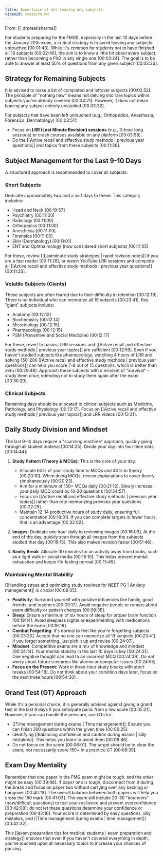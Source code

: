 ```yaml
---
title: Importance of not leaving any subjects
videoId: vrq1aLYm-Nw
---
```


From: [[_drpreetisharma]] <br/> 

For students preparing for the FMGE, especially in the last 10 days before the January 20th exam, a critical strategy is to avoid leaving any subjects untouched <a class="yt-timestamp" data-t="00:01:43">[00:01:43]</a>. While it's common for students not to have finished all 19 subjects <a class="yt-timestamp" data-t="00:02:46">[00:02:46]</a>, the aim is to know a little bit about every subject, rather than becoming a PhD in any single one <a class="yt-timestamp" data-t="00:03:24">[00:03:24]</a>. The goal is to be able to answer at least 50% of questions from any given subject <a class="yt-timestamp" data-t="00:03:36">[00:03:36]</a>.

## Strategy for Remaining Subjects

It is advised to make a list of completed and leftover subjects <a class="yt-timestamp" data-t="00:02:52">[00:02:52]</a>. The principle of "nothing new" means not delving into rare topics within subjects you've already covered <a class="yt-timestamp" data-t="00:04:21">[00:04:21]</a>. However, it does not mean leaving any subject entirely unstudied <a class="yt-timestamp" data-t="00:03:32">[00:03:32]</a>.

For subjects that have been left untouched (e.g., Orthopedics, Anesthesia, Forensics, Dermatology) <a class="yt-timestamp" data-t="00:03:51">[00:03:51]</a>:
*   Focus on **LRR (Last Minute Revision) sessions** (e.g., 3-hour long sessions) or crash courses available on any platform <a class="yt-timestamp" data-t="00:03:58">[00:03:58]</a>.
*   Do the [[Active recall and effective study methods | previous year questions]] and topics from these subjects <a class="yt-timestamp" data-t="00:11:38">[00:11:38]</a>.

## Subject Management for the Last 9-10 Days

A structured approach is recommended to cover all subjects:

### Short Subjects
Dedicate approximately two and a half days to these. This category includes:
*   Head and Neck <a class="yt-timestamp" data-t="00:10:57">[00:10:57]</a>
*   Psychiatry <a class="yt-timestamp" data-t="00:11:00">[00:11:00]</a>
*   Radiology <a class="yt-timestamp" data-t="00:11:00">[00:11:00]</a>
*   Orthopedics <a class="yt-timestamp" data-t="00:11:00">[00:11:00]</a>
*   Anesthesia <a class="yt-timestamp" data-t="00:11:00">[00:11:00]</a>
*   Forensics <a class="yt-timestamp" data-t="00:11:00">[00:11:00]</a>
*   Skin (Dermatology) <a class="yt-timestamp" data-t="00:11:01">[00:11:01]</a>
*   ENT and Ophthalmology (now considered short subjects) <a class="yt-timestamp" data-t="00:11:05">[00:11:05]</a>

For these, review [[Lastminute study strategies | rapid revision notes]] if you are a fast reader <a class="yt-timestamp" data-t="00:11:26">[00:11:26]</a>, or watch YouTube LRR sessions and complete all [[Active recall and effective study methods | previous year questions]] <a class="yt-timestamp" data-t="00:11:33">[00:11:33]</a>.

### Volatile Subjects (Giants)
These subjects are often feared due to their difficulty in retention <a class="yt-timestamp" data-t="00:12:19">[00:12:19]</a>. There is no individual who can memorize all 19 subjects <a class="yt-timestamp" data-t="00:23:41">[00:23:41]</a>. Key "giant" subjects include:
*   Anatomy <a class="yt-timestamp" data-t="00:12:12">[00:12:12]</a>
*   Biochemistry <a class="yt-timestamp" data-t="00:12:14">[00:12:14]</a>
*   Microbiology <a class="yt-timestamp" data-t="00:12:15">[00:12:15]</a>
*   Pharmacology <a class="yt-timestamp" data-t="00:12:15">[00:12:15]</a>
*   PSM (Preventive and Social Medicine) <a class="yt-timestamp" data-t="00:12:17">[00:12:17]</a>

For these, revert to basics: LRR sessions and [[Active recall and effective study methods | previous year topics]] are sufficient <a class="yt-timestamp" data-t="00:12:59">[00:12:59]</a>. Even if you haven't studied subjects like pharmacology, watching 4 hours of LRR and solving 150-200 [[Active recall and effective study methods | previous year questions]] can help you score 7-8 out of 15 questions, which is better than zero <a class="yt-timestamp" data-t="00:29:46">[00:29:46]</a>. Approach these subjects with a mindset of "survival" – study them once, intending not to study them again after the exam <a class="yt-timestamp" data-t="00:30:29">[00:30:29]</a>.

### Clinical Subjects
Remaining days should be allocated to clinical subjects such as Medicine, Pathology, and Physiology <a class="yt-timestamp" data-t="00:13:17">[00:13:17]</a>. Focus on [[Active recall and effective study methods | previous year topics]] and LRR videos <a class="yt-timestamp" data-t="00:13:31">[00:13:31]</a>.

## Daily Study Division and Mindset

The last 9-10 days require a "scanning machine" approach, quickly going through all studied material <a class="yt-timestamp" data-t="00:14:25">[00:14:25]</a>. Divide your day into four time slots <a class="yt-timestamp" data-t="00:14:44">[00:14:44]</a>:

1.  **Study Pattern (Theory & MCQs)**: This is the core of your day.
    *   Allocate 60% of your study time to MCQs and 40% to theory <a class="yt-timestamp" data-t="00:20:10">[00:20:10]</a>. When doing MCQs, review explanations to cover theory simultaneously <a class="yt-timestamp" data-t="00:20:23">[00:20:23]</a>.
    *   Aim for a minimum of 150+ MCQs daily <a class="yt-timestamp" data-t="00:21:12">[00:21:12]</a>. Slowly increase your daily MCQ count by 10-20 questions <a class="yt-timestamp" data-t="00:34:57">[00:34:57]</a>.
    *   Focus on [[Active recall and effective study methods | previous year topics]] rather than rote memorizing previous year questions <a class="yt-timestamp" data-t="00:22:29">[00:22:29]</a>.
    *   Maintain 12-14 productive hours of study daily, ensuring full concentration <a class="yt-timestamp" data-t="00:18:31">[00:18:31]</a>. If you can complete targets in fewer hours, that is an advantage <a class="yt-timestamp" data-t="00:32:02">[00:32:02]</a>.

2.  **Images**: Dedicate one hour daily to reviewing images <a class="yt-timestamp" data-t="00:16:03">[00:16:03]</a>. At the end of the day, quickly scan through all images from the subjects studied that day <a class="yt-timestamp" data-t="00:16:15">[00:16:15]</a>. This also makes revision faster <a class="yt-timestamp" data-t="00:51:46">[00:51:46]</a>.

3.  **Sanity Break**: Allocate 30 minutes for an activity away from books, such as a light walk or social media <a class="yt-timestamp" data-t="00:15:10">[00:15:10]</a>. This helps prevent mental exhaustion and keeps life feeling normal <a class="yt-timestamp" data-t="00:15:45">[00:15:45]</a>.

### Maintaining Mental Stability
[[Handling stress and optimizing study routines for NEET PG | Anxiety management]] is crucial <a class="yt-timestamp" data-t="00:09:05">[00:09:05]</a>.
*   **Positivity**: Surround yourself with positive influences like family, good friends, and teachers <a class="yt-timestamp" data-t="00:09:17">[00:09:17]</a>. Avoid negative people or rumors about exam difficulty or pattern changes <a class="yt-timestamp" data-t="00:09:35">[00:09:35]</a>.
*   **Sleep**: Ensure a minimum of six hours of sleep for proper brain function <a class="yt-timestamp" data-t="00:19:14">[00:19:14]</a>. Avoid sleepless nights or experimenting with medications before the exam <a class="yt-timestamp" data-t="00:19:18">[00:19:18]</a>.
*   **Combat Forgetting**: It's normal to feel like you're forgetting subjects <a class="yt-timestamp" data-t="00:23:20">[00:23:20]</a>. Accept that no one can memorize all 19 subjects <a class="yt-timestamp" data-t="00:23:41">[00:23:41]</a>. If you forget something, just pick it up and revise <a class="yt-timestamp" data-t="00:24:07">[00:24:07]</a>.
*   **Mindset**: Competitive exams are a mix of knowledge and mindset <a class="yt-timestamp" data-t="00:24:14">[00:24:14]</a>. Your mental stability in the last 10 days is key <a class="yt-timestamp" data-t="00:24:31">[00:24:31]</a>. One negative thought can lead to an incorrect MCQ <a class="yt-timestamp" data-t="00:24:39">[00:24:39]</a>. Do not worry about future scenarios like alarms or computer issues <a class="yt-timestamp" data-t="00:24:55">[00:24:55]</a>.
*   **Focus on the Present**: Work in three-hour study blocks with short breaks <a class="yt-timestamp" data-t="00:54:18">[00:54:18]</a>. Do not think about your condition days later, focus on the next three hours <a class="yt-timestamp" data-t="00:54:30">[00:54:30]</a>.

## Grand Test (GT) Approach
While it's a personal choice, it is generally advised against giving a grand test in the last 9 days if you anticipate panic from a low score <a class="yt-timestamp" data-t="00:05:21">[00:05:21]</a>. However, if you can handle the pressure, use GTs for:
*   [[Time management during exams | Time management]]: Ensure you can finish 300 questions within the given time <a class="yt-timestamp" data-t="00:06:25">[00:06:25]</a>.
*   Identifying [[Balancing confidence and caution during exams | silly mistakes]]: This helps you learn to avoid them <a class="yt-timestamp" data-t="00:08:46">[00:08:46]</a>.
*   Do not focus on the score <a class="yt-timestamp" data-t="00:06:01">[00:06:01]</a>. The target should be to clear the exam, not necessarily score 150+ in a practice GT <a class="yt-timestamp" data-t="00:08:39">[00:08:39]</a>.

## Exam Day Mentality
Remember that one paper in the FMG exam might be tough, and the other might be easy <a class="yt-timestamp" data-t="00:39:48">[00:39:48]</a>. If paper one is tough, disconnect from it during the break and focus on paper two without carrying over any backlog or hangover <a class="yt-timestamp" data-t="00:40:19">[00:40:19]</a>. The overall balance between both papers will help you cross the 150 mark <a class="yt-timestamp" data-t="00:41:03">[00:41:03]</a>. The exam will include 20-30 "bouncers" (new/difficult questions) to test your resilience and prevent overconfidence <a class="yt-timestamp" data-t="00:42:08">[00:42:08]</a>; do not let these questions determine your confidence or preparation <a class="yt-timestamp" data-t="00:42:16">[00:42:16]</a>. Your score is determined by easy questions, silly mistakes, and [[Time management during exams | time management]] <a class="yt-timestamp" data-t="00:42:32">[00:42:32]</a>.

This [[exam preparation tips for medical students | exam preparation and strategy]] ensures that even if you haven't covered everything in depth, you've touched upon all necessary topics to increase your chances of passing.